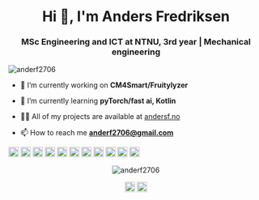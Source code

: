 <h1 align="center">Hi 👋, I'm Anders Fredriksen</h1>
<h3 align="center">MSc Engineering and ICT at NTNU, 3rd year | Mechanical engineering</h3>

<p align="left"> <img src="https://komarev.com/ghpvc/?username=anderf2706" alt="anderf2706" /> </p>

- 🔭 I’m currently working on **CM4Smart/Fruitylyzer**

- 🌱 I’m currently learning **pyTorch/fast ai, Kotlin**

- 👨‍💻 All of my projects are available at [andersf.no](andersf.no)

- 📫 How to reach me **anderf2706@gmail.com**

<p align="left"><img src="https://devicons.github.io/devicon/devicon.git/icons/react/react-original-wordmark.svg" alt="react" width="20" height="20"/> <img src="https://devicons.github.io/devicon/devicon.git/icons/android/android-original-wordmark.svg" alt="android" width="20" height="20"/> <img src="https://devicons.github.io/devicon/devicon.git/icons/css3/css3-original-wordmark.svg" alt="css3" width="20" height="20"/> <img src="https://devicons.github.io/devicon/devicon.git/icons/django/django-original.svg" alt="django" width="20" height="20"/> <img src="https://devicons.github.io/devicon/devicon.git/icons/docker/docker-original-wordmark.svg" alt="docker" width="20" height="20"/> <img src="https://devicons.github.io/devicon/devicon.git/icons/html5/html5-original-wordmark.svg" alt="html5" width="20" height="20"/> <img src="https://devicons.github.io/devicon/devicon.git/icons/java/java-original-wordmark.svg" alt="java" width="20" height="20"/> <img src="https://devicons.github.io/devicon/devicon.git/icons/javascript/javascript-original.svg" alt="javascript" width="20" height="20"/> <img src="https://devicons.github.io/devicon/devicon.git/icons/mysql/mysql-original-wordmark.svg" alt="mysql" width="20" height="20"/> <img src="https://devicons.github.io/devicon/devicon.git/icons/nodejs/nodejs-original-wordmark.svg" alt="nodejs" width="20" height="20"/> <img src="https://devicons.github.io/devicon/devicon.git/icons/python/python-original-wordmark.svg" alt="python" width="20" height="20"/></p><p align="center"> <img src="https://github-readme-stats.vercel.app/api?username=anderf2706&show_icons=true" alt="anderf2706" /> </p>

<p align="center">
<a href="https://linkedin.com/in/anders fjetland fredriksen" target="blank"><img align="center" src="https://cdn.jsdelivr.net/npm/simple-icons@3.0.1/icons/linkedin.svg" alt="anders fjetland fredriksen" height="20" width="20" /></a>
<a href="https://kaggle.com/anderf2706@gmail.com" target="blank"><img align="center" src="https://cdn.jsdelivr.net/npm/simple-icons@3.0.1/icons/kaggle.svg" alt="andersfredriksen" height="20" width="20" /></a>
</p>
